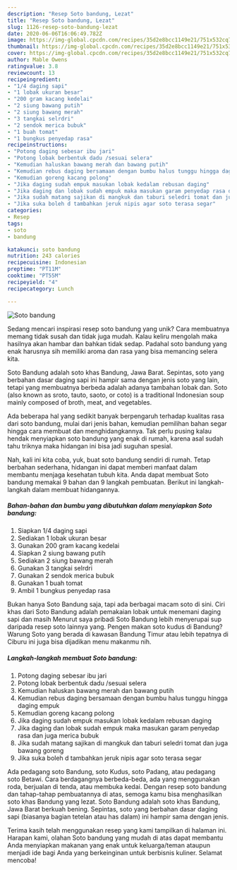 ```yaml
---
description: "Resep Soto bandung, Lezat"
title: "Resep Soto bandung, Lezat"
slug: 1126-resep-soto-bandung-lezat
date: 2020-06-06T16:06:49.782Z
image: https://img-global.cpcdn.com/recipes/35d2e8bcc1149e21/751x532cq70/soto-bandung-foto-resep-utama.jpg
thumbnail: https://img-global.cpcdn.com/recipes/35d2e8bcc1149e21/751x532cq70/soto-bandung-foto-resep-utama.jpg
cover: https://img-global.cpcdn.com/recipes/35d2e8bcc1149e21/751x532cq70/soto-bandung-foto-resep-utama.jpg
author: Mable Owens
ratingvalue: 3.8
reviewcount: 13
recipeingredient:
- "1/4 daging sapi"
- "1 lobak ukuran besar"
- "200 gram kacang kedelai"
- "2 siung bawang putih"
- "2 siung bawang merah"
- "3 tangkai selrdri"
- "2 sendok merica bubuk"
- "1 buah tomat"
- "1 bungkus penyedap rasa"
recipeinstructions:
- "Potong daging sebesar ibu jari"
- "Potong lobak berbentuk dadu /sesuai selera"
- "Kemudian haluskan bawang merah dan bawang putih"
- "Kemudian rebus daging bersamaan dengan bumbu halus tunggu hingga daging empuk"
- "Kemudian goreng kacang polong"
- "Jika daging sudah empuk masukan lobak kedalam rebusan daging"
- "Jika daging dan lobak sudah empuk maka masukan garam penyedap rasa dan juga merica bubuk"
- "Jika sudah matang sajikan di mangkuk dan taburi seledri tomat dan juga bawang goreng"
- "Jika suka boleh d tambahkan jeruk nipis agar soto terasa segar"
categories:
- Resep
tags:
- soto
- bandung

katakunci: soto bandung 
nutrition: 243 calories
recipecuisine: Indonesian
preptime: "PT11M"
cooktime: "PT55M"
recipeyield: "4"
recipecategory: Lunch

---
```



![Soto bandung](https://img-global.cpcdn.com/recipes/35d2e8bcc1149e21/751x532cq70/soto-bandung-foto-resep-utama.jpg)

Sedang mencari inspirasi resep soto bandung yang unik? Cara membuatnya memang tidak susah dan tidak juga mudah. Kalau keliru mengolah maka hasilnya akan hambar dan bahkan tidak sedap. Padahal soto bandung yang enak harusnya sih memiliki aroma dan rasa yang bisa memancing selera kita.

Soto Bandung adalah soto khas Bandung, Jawa Barat. Sepintas, soto yang berbahan dasar daging sapi ini hampir sama dengan jenis soto yang lain, tetapi yang membuatnya berbeda adalah adanya tambahan lobak dan. Soto (also known as sroto, tauto, saoto, or coto) is a traditional Indonesian soup mainly composed of broth, meat, and vegetables.

Ada beberapa hal yang sedikit banyak berpengaruh terhadap kualitas rasa dari soto bandung, mulai dari jenis bahan, kemudian pemilihan bahan segar hingga cara membuat dan menghidangkannya. Tak perlu pusing kalau hendak menyiapkan soto bandung yang enak di rumah, karena asal sudah tahu triknya maka hidangan ini bisa jadi suguhan spesial.


Nah, kali ini kita coba, yuk, buat soto bandung sendiri di rumah. Tetap berbahan sederhana, hidangan ini dapat memberi manfaat dalam membantu menjaga kesehatan tubuh kita. Anda dapat membuat Soto bandung memakai 9 bahan dan 9 langkah pembuatan. Berikut ini langkah-langkah dalam membuat hidangannya.

<!--inarticleads1-->

##### Bahan-bahan dan bumbu yang dibutuhkan dalam menyiapkan Soto bandung:

1. Siapkan 1/4 daging sapi
1. Sediakan 1 lobak ukuran besar
1. Gunakan 200 gram kacang kedelai
1. Siapkan 2 siung bawang putih
1. Sediakan 2 siung bawang merah
1. Gunakan 3 tangkai selrdri
1. Gunakan 2 sendok merica bubuk
1. Gunakan 1 buah tomat
1. Ambil 1 bungkus penyedap rasa


Bukan hanya Soto Bandung saja, tapi ada berbagai macam soto di sini. Ciri khas dari Soto Bandung adalah pemakaian lobak untuk menemani daging sapi dan masih Menurut saya pribadi Soto Bandung lebih menyerupai sup daripada resep soto lainnya yang. Pengen makan soto kudus di Bandung? Warung Soto yang berada di kawasan Bandung Timur atau lebih tepatnya di Ciburu ini juga bisa dijadikan menu makanmu nih. 

<!--inarticleads2-->

##### Langkah-langkah membuat Soto bandung:

1. Potong daging sebesar ibu jari
1. Potong lobak berbentuk dadu /sesuai selera
1. Kemudian haluskan bawang merah dan bawang putih
1. Kemudian rebus daging bersamaan dengan bumbu halus tunggu hingga daging empuk
1. Kemudian goreng kacang polong
1. Jika daging sudah empuk masukan lobak kedalam rebusan daging
1. Jika daging dan lobak sudah empuk maka masukan garam penyedap rasa dan juga merica bubuk
1. Jika sudah matang sajikan di mangkuk dan taburi seledri tomat dan juga bawang goreng
1. Jika suka boleh d tambahkan jeruk nipis agar soto terasa segar


Ada pedagang soto Bandung, soto Kudus, soto Padang, atau pedagang soto Betawi. Cara berdagangnya berbeda-beda, ada yang menggunakan roda, berjualan di tenda, atau membuka kedai. Dengan resep soto bandung dan tahap-tahap pembuatannya di atas, semoga kamu bisa menghasilkan soto khas Bandung yang lezat. Soto Bandung adalah soto khas Bandung, Jawa Barat berkuah bening. Sepintas, soto yang berbahan dasar daging sapi (biasanya bagian tetelan atau has dalam) ini hampir sama dengan jenis. 

Terima kasih telah menggunakan resep yang kami tampilkan di halaman ini. Harapan kami, olahan Soto bandung yang mudah di atas dapat membantu Anda menyiapkan makanan yang enak untuk keluarga/teman ataupun menjadi ide bagi Anda yang berkeinginan untuk berbisnis kuliner. Selamat mencoba!

